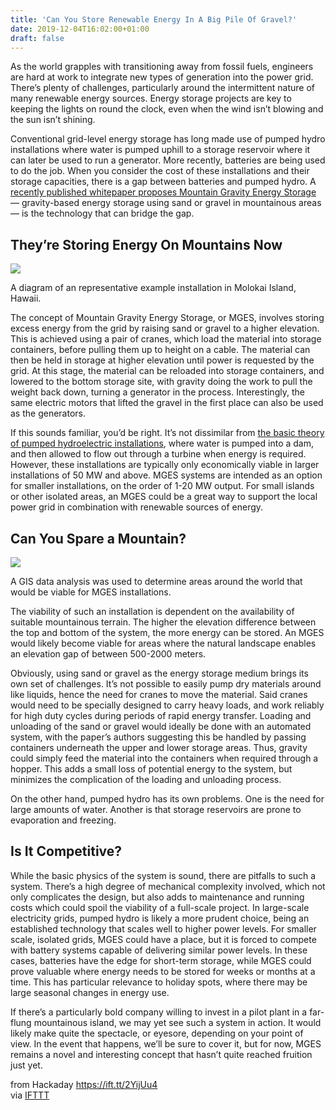 ```yaml
---
title: 'Can You Store Renewable Energy In A Big Pile Of Gravel?'
date: 2019-12-04T16:02:00+01:00
draft: false
---
```


As the world grapples with transitioning away from fossil fuels, engineers are hard at work to integrate new types of generation into the power grid. There’s plenty of challenges, particularly around the intermittent nature of many renewable energy sources. Energy storage projects are key to keeping the lights on round the clock, even when the wind isn’t blowing and the sun isn’t shining.

Conventional grid-level energy storage has long made use of pumped hydro installations where water is pumped uphill to a storage reservoir where it can later be used to run a generator. More recently, batteries are being used to do the job. When you consider the cost of these installations and their storage capacities, there is a gap between batteries and pumped hydro. A [recently published whitepaper proposes Mountain Gravity Energy Storage](http://pure.iiasa.ac.at/id/eprint/16155/1/Revised%20manuscript%2011.11.19.pdf) — gravity-based energy storage using sand or gravel in mountainous areas — is the technology that can bridge the gap.

They’re Storing Energy On Mountains Now
---------------------------------------

![](https://hackaday.com/wp-content/uploads/2019/11/mountainstorage-diagram.png?w=800)

A diagram of an representative example installation in Molokai Island, Hawaii.

The concept of Mountain Gravity Energy Storage, or MGES, involves storing excess energy from the grid by raising sand or gravel to a higher elevation. This is achieved using a pair of cranes, which load the material into storage containers, before pulling them up to height on a cable. The material can then be held in storage at higher elevation until power is requested by the grid. At this stage, the material can be reloaded into storage containers, and lowered to the bottom storage site, with gravity doing the work to pull the weight back down, turning a generator in the process. Interestingly, the same electric motors that lifted the gravel in the first place can also be used as the generators.

If this sounds familiar, you’d be right. It’s not dissimilar from [the basic theory of pumped hydroelectric installations](https://hackaday.com/2017/07/12/places-to-visit-electric-mountain/), where water is pumped into a dam, and then allowed to flow out through a turbine when energy is required. However, these installations are typically only economically viable in larger installations of 50 MW and above. MGES systems are intended as an option for smaller installations, on the order of 1-20 MW output. For small islands or other isolated areas, an MGES could be a great way to support the local power grid in combination with renewable sources of energy.

Can You Spare a Mountain?
-------------------------

![](https://hackaday.com/wp-content/uploads/2019/11/mountainstorage-localtions.png?w=400)

A GIS data analysis was used to determine areas around the world that would be viable for MGES installations.

The viability of such an installation is dependent on the availability of suitable mountainous terrain. The higher the elevation difference between the top and bottom of the system, the more energy can be stored. An MGES would likely become viable for areas where the natural landscape enables an elevation gap of between 500-2000 meters.

Obviously, using sand or gravel as the energy storage medium brings its own set of challenges. It’s not possible to easily pump dry materials around like liquids, hence the need for cranes to move the material. Said cranes would need to be specially designed to carry heavy loads, and work reliably for high duty cycles during periods of rapid energy transfer. Loading and unloading of the sand or gravel would ideally be done with an automated system, with the paper’s authors suggesting this be handled by passing containers underneath the upper and lower storage areas. Thus, gravity could simply feed the material into the containers when required through a hopper. This adds a small loss of potential energy to the system, but minimizes the complication of the loading and unloading process.

On the other hand, pumped hydro has its own problems. One is the need for large amounts of water. Another is that storage reservoirs are prone to evaporation and freezing.

Is It Competitive?
------------------

While the basic physics of the system is sound, there are pitfalls to such a system. There’s a high degree of mechanical complexity involved, which not only complicates the design, but also adds to maintenance and running costs which could spoil the viability of a full-scale project. In large-scale electricity grids, pumped hydro is likely a more prudent choice, being an established technology that scales well to higher power levels. For smaller scale, isolated grids, MGES could have a place, but it is forced to compete with battery systems capable of delivering similar power levels. In these cases, batteries have the edge for short-term storage, while MGES could prove valuable where energy needs to be stored for weeks or months at a time. This has particular relevance to holiday spots, where there may be large seasonal changes in energy use.

If there’s a particularly bold company willing to invest in a pilot plant in a far-flung mountainous island, we may yet see such a system in action. It would likely make quite the spectacle, or eyesore, depending on your point of view. In the event that happens, we’ll be sure to cover it, but for now, MGES remains a novel and interesting concept that hasn’t quite reached fruition just yet.

  
  
from Hackaday https://ift.tt/2YijUu4  
via [IFTTT](https://ifttt.com/?ref=da&site=blogger)
